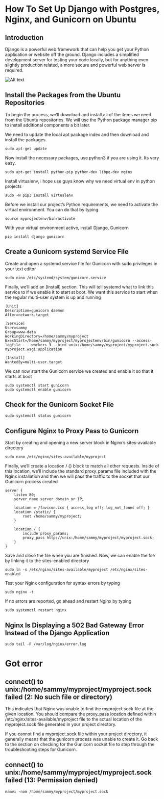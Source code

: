 # How To Set Up Django with Postgres, Nginx, and Gunicorn on Ubuntu 
## Introduction
Django is a powerful web framework that can help you get your Python application or website off the ground. Django includes a simplified development server for testing your code locally, but for anything even slightly production related, a more secure and powerful web server is required.

![Alt text](https://www.projecthosts.com/wp-content/uploads/2022/10/AWS_Header-1-1024x429.png)

## Install the Packages from the Ubuntu Repositories
To begin the process, we’ll download and install all of the items we need from the Ubuntu repositories. We will use the Python package manager pip to install additional components a bit later.

We need to update the local apt package index and then download and install the packages. 
```
sudo apt-get update
```
Now install the necessary packages, use python3 if you are using it. Its very easy. 
```
sudo apt-get install python-pip python-dev libpq-dev nginx
```
Install virtualenv, i hope use guys know why we need virtual env in python projects
```
sudo -H pip3 install virtualenv
```
Before we install our project’s Python requirements, we need to activate the virtual environment. You can do that by typing
```
source myprojectenv/bin/activate
```
With your virtual environment active, install Django, Gunicorn
```
pip install django gunicorn
```
## Create a Gunicorn systemd Service File
Create and open a systemd service file for Gunicorn with sudo privileges in your text editor
```
sudo nano /etc/systemd/system/gunicorn.service
```
Finally, we’ll add an [Install] section. This will tell systemd what to link this service to if we enable it to start at boot. We want this service to start when the regular multi-user system is up and running

```
[Unit]
Description=gunicorn daemon
After=network.target

[Service]
User=sammy
Group=www-data
WorkingDirectory=/home/sammy/myproject
ExecStart=/home/sammy/myproject/myprojectenv/bin/gunicorn --access-logfile - --workers 3 --bind unix:/home/sammy/myproject/myproject.sock myproject.wsgi:application

[Install]
WantedBy=multi-user.target
```
We can now start the Gunicorn service we created and enable it so that it starts at boot

```
sudo systemctl start gunicorn
sudo systemctl enable gunicorn
```
## Check for the Gunicorn Socket File
```
sudo systemctl status gunicorn
```
## Configure Nginx to Proxy Pass to Gunicorn
Start by creating and opening a new server block in Nginx’s sites-available directory

```
sudo nano /etc/nginx/sites-available/myproject
```

Finally, we’ll create a location / {} block to match all other requests. Inside of this location, we’ll include the standard proxy_params file included with the Nginx installation and then we will pass the traffic to the socket that our Gunicorn process created

```
server {
    listen 80;
    server_name server_domain_or_IP;

    location = /favicon.ico { access_log off; log_not_found off; }
    location /static/ {
        root /home/sammy/myproject;
    }

    location / {
        include proxy_params;
        proxy_pass http://unix:/home/sammy/myproject/myproject.sock;
    }
}
```
Save and close the file when you are finished. Now, we can enable the file by linking it to the sites-enabled directory

```
sudo ln -s /etc/nginx/sites-available/myproject /etc/nginx/sites-enabled
```
Test your Nginx configuration for syntax errors by typing
```
sudo nginx -t
```
If no errors are reported, go ahead and restart Nginx by typing

```
sudo systemctl restart nginx
```

## Nginx Is Displaying a 502 Bad Gateway Error Instead of the Django Application
```
sudo tail -F /var/log/nginx/error.log
```

# Got error
## connect() to unix:/home/sammy/myproject/myproject.sock failed (2: No such file or directory)

This indicates that Nginx was unable to find the myproject.sock file at the given location. You should compare the proxy_pass location defined within /etc/nginx/sites-available/myproject file to the actual location of the myproject.sock file generated in your project directory.

If you cannot find a myproject.sock file within your project directory, it generally means that the gunicorn process was unable to create it. Go back to the section on checking for the Gunicorn socket file to step through the troubleshooting steps for Gunicorn.

## connect() to unix:/home/sammy/myproject/myproject.sock failed (13: Permission denied)
```
namei -nom /home/sammy/myproject/myproject.sock
```




